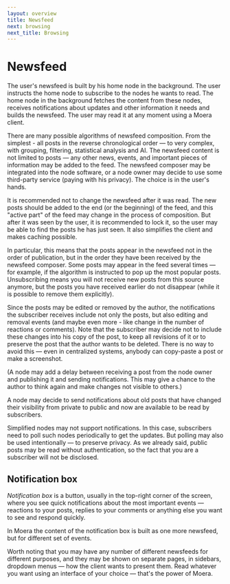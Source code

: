 ```yaml
---
layout: overview
title: Newsfeed
next: browsing
next_title: Browsing
---
```


# Newsfeed

The user's newsfeed is built by his home node in the background. The
user instructs the home node to subscribe to the nodes he wants to read.
The home node in the background fetches the content from these nodes,
receives notifications about updates and other information it needs and
builds the newsfeed. The user may read it at any moment using a Moera
client.

There are many possible algorithms of newsfeed composition. From the
simplest - all posts in the reverse chronological order — to very
complex, with grouping, filtering, statistical analysis and AI. The
newsfeed content is not limited to posts — any other news, events, and
important pieces of information may be added to the feed. The newsfeed
composer may be integrated into the node software, or a node owner may
decide to use some third-party service (paying with his privacy). The
choice is in the user's hands.

It is recommended not to change the newsfeed after it was read. The new
posts should be added to the end (or the beginning) of the feed, and this
"active part" of the feed may change in the process of composition. But
after it was seen by the user, it is recommended to lock it, so the user
may be able to find the posts he has just seen. It also simplifies the
client and makes caching possible.

In particular, this means that the posts appear in the newsfeed not in
the order of publication, but in the order they have been received by
the newsfeed composer. Some posts may appear in the feed several times —
for example, if the algorithm is instructed to pop up the most popular
posts. Unsubscribing means you will not receive new posts from this
source anymore, but the posts you have received earlier do not disappear
(while it is possible to remove them explicitly).

Since the posts may be edited or removed by the author, the
notifications the subscriber receives include not only the posts, but
also editing and removal events (and maybe even more - like change in
the number of reactions or comments). Note that the subscriber may
decide not to include these changes into his copy of the post, to keep
all revisions of it or to preserve the post that the author wants to be
deleted. There is no way to avoid this — even in centralized systems, 
anybody can copy-paste a post or make a screenshot.

(A node may add a delay between receiving a post from the node owner and
publishing it and sending notifications. This may give a chance to the
author to think again and make changes not visible to others.)

A node may decide to send notifications about old posts that have
changed their visibility from private to public and now are available to
be read by subscribers.

Simplified nodes may not support notifications. In this case, subscribers
need to poll such nodes periodically to get the updates. But polling may
also be used intentionally — to preserve privacy. As we already said,
public posts may be read without authentication, so the fact that you are
a subscriber will not be disclosed.

## Notification box

*Notification box* is a button, usually in the top-right corner of the
screen, where you see quick notifications about the most important
events — reactions to your posts, replies to your comments or anything
else you want to see and respond quickly.

In Moera the content of the notification box is built as one more
newsfeed, but for different set of events.

Worth noting that you may have any number of different newsfeeds for
different purposes, and they may be shown on separate pages, in sidebars,
dropdown menus — how the client wants to present them. Read whatever you
want using an interface of your choice — that's the power of Moera.
